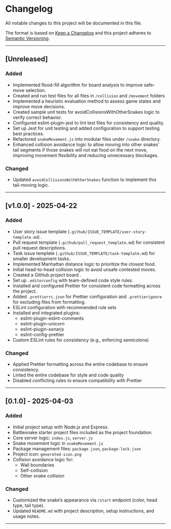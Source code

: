 # Changelog

All notable changes to this project will be documented in this file.

The format is based on [Keep a Changelog](https://keepachangelog.com/en/1.0.0/)
and this project adheres to [Semantic Versioning](https://semver.org/).

---

## [Unreleased]

### Added

- Implemented flood-fill algorithm for board analysis to improve safe-move selection.
- Created and run test files for all files in `/collision` and `/movement` folders
- Implemented a heuristic evaluation method to assess game states and improve move decisions.
- Created sample unit tests for avoidCollisionsWithOtherSnakes logic to verify correct behavior.
- Configured eslint-plugin-jest to lint test files for consistency and quality.
- Set up Jest for unit testing and added configuration to support testing best practices.
- Refactored `snakeMovement.js` into modular files under `/snake` directory.
- Enhanced collision avoidance logic to allow moving into other snakes’ tail segments if those snakes will not eat food on the next move, improving movement flexibility and reducing unnecessary blockages.

### Changed

- Updated `avoidCollisionsWithOtherSnakes` function to implement this tail-moving logic.

---

## [v1.0.0] - 2025-04-22

### Added

- User story issue template (`.github/ISSUE_TEMPLATE/user-story-template.md`) .
- Pull request template (`.github/pull_request_template.md`) for consistent pull request descriptions.
- Task issue template (`.github/ISSUE_TEMPLATE/task-template.md`) for smaller development tasks.
- Implemented Manhattan distance logic to prioritize the closest food.
- Initial head-to-head collision logic to avoid unsafe contested moves.
- Created a GitHub project board .
- Set up `.editorconfig` with team-defined code style rules.
- Installed and configured Prettier for consistent code formatting across the project.
- Added `.prettierrc.json` for Prettier configuration and `.prettierignore` for excluding files from formatting.
- ESLint configuration with recommended rule sets
- Installed and integrated plugins:
  - eslint-plugin-eslint-comments
  - eslint-plugin-unicorn
  - eslint-plugin-sonarjs
  - eslint-config-prettier
- Custom ESLint rules for consistency (e.g., enforcing semicolons)

### Changed

- Applied Prettier formatting across the entire codebase to ensure consistency.
- Linted the entire codebase for style and code quality
- Disabled conflicting rules to ensure compatibility with Prettier

---

## [0.1.0] - 2025-04-03

### Added

- Initial project setup with Node.js and Express.
- Battlesnake starter project files included as the project foundation.
- Core server logic: `index.js`, `server.js`
- Snake movement logic in `snakeMovement.js`
- Package management files: `package.json`, `package-lock.json`
- Project icon: `generated-icon.png`
- Collision avoidance logic for:
  - Wall boundaries
  - Self-collision
  - Other snake collision

### Changed

- Customized the snake’s appearance via `/start` endpoint (color, head type, tail type).
- Updated `README.md` with project description, setup instructions, and usage notes.

---
